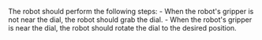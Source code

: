 

The robot should perform the following steps:
    - When the robot's gripper is not near the dial, the robot should grab the dial.
    - When the robot's gripper is near the dial, the robot should rotate the dial to the desired position.